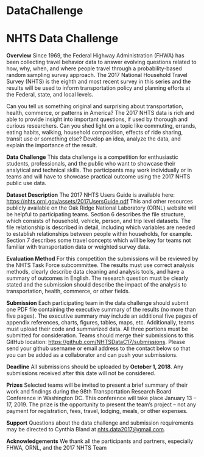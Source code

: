 # DataChallenge
# NHTS Data Challenge

**Overview**
Since 1969, the Federal Highway Administration (FHWA) has been collecting travel behavior data to answer evolving questions related to how, why, when, and where people travel through a probability-based random sampling survey approach. The 2017 National Household Travel Survey (NHTS) is the eighth and most recent survey in this series and the results will be used to inform transportation policy and planning efforts at the Federal, state, and local levels. 

Can you tell us something original and surprising about transportation, health, commerce, or patterns in America? The 2017 NHTS data is rich and able to provide insight into important questions, if used by thorough and curious researchers. Can you shed light on a topic like commuting, errands, eating habits, walking, household composition, effects of ride sharing, transit use or something else? Develop an idea, analyze the data, and explain the importance of the result.

**Data Challenge**
This data challenge is a competition for enthusiastic students, professionals, and the public who want to showcase their analytical and technical skills. The participants may work individually or in teams and will have to showcase practical outcome using the 2017 NHTS public use data.

**Dataset Description**
The 2017 NHTS Users Guide is available here: https://nhts.ornl.gov/assets/2017UsersGuide.pdf This and other resources publicly available on the Oak Ridge National Laboratory (ORNL) website will be helpful to participating teams. Section 6 describes the file structure, which consists of household, vehicle, person, and trip level datasets. The file relationship is described in detail, including which variables are needed to establish relationships between people within households, for example. Section 7 describes some travel concepts which will be key for teams not familiar with transportation data or weighted survey data.

**Evaluation Method**
For this competition the submissions will be reviewed by the NHTS Task Force subcommittee. The results must use correct analysis methods, clearly describe data cleaning and analysis tools, and have a summary of outcomes in English. The research question must be clearly stated and the submission should describe the impact of the analysis to transportation, health, commerce, or other fields.

**Submission**
Each participating team in the data challenge should submit one PDF file containing the executive summary of the results (no more than five pages). The executive summary may include an additional five pages of appendix references, charts, figures, tables, maps, etc. Additionally, teams must upload their code and summarized data. All three portions must be submitted for consideration. Teams should merge their submissions to this GitHub location: https://github.com/NHTSDataC17/submissions. Please send your github username or email address to the contact below so that you can be added as a collaborator and can push your submissions. 

**Deadline**
All submissions should be uploaded by **October 1, 2018**. Any submissions received after this date will not be considered.

**Prizes**
Selected teams will be invited to present a brief summary of their work and findings during the 98th Transportation Research Board Conference in Washington DC. This conference will take place January 13 – 17, 2019. The prize is the opportunity to present the team’s project – not any payment for registration, fees, travel, lodging, meals, or other expenses.

**Support**
Questions about the data challenge and submission requirements may be directed to Cynthia Bland at nhts.data2017@gmail.com.

**Acknowledgements**
We thank all the participants and partners, especially FHWA, ORNL, and the 2017 NHTS Team
